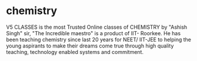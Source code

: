 # chemistry
V5 CLASSES is the most Trusted Online classes of CHEMISTRY by "Ashish Singh" sir, "The Incredible maestro" is a product of IIT- Roorkee. He has been teaching chemistry since last 20 years for NEET/ IIT-JEE to helping the young aspirants to make their dreams come true through high quality teaching, technology enabled systems and commitment.
